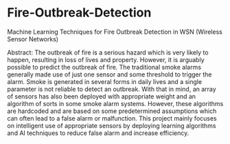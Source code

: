 # Fire-Outbreak-Detection
Machine Learning Techniques for Fire Outbreak Detection in WSN (Wireless Sensor Networks)

Abstract: The outbreak of fire is a serious hazard which is very likely to happen, resulting in loss of lives and property. However, it is arguably possible to predict the outbreak of fire. The traditional smoke alarms generally made use of just one sensor and some threshold to trigger the alarm. Smoke is generated in several forms in daily lives and a single parameter is not reliable to detect an outbreak. With that in mind, an array of sensors has also been deployed with appropriate weight and an algorithm of sorts in some smoke alarm systems. However, these algorithms are hardcoded and are based on some predetermined assumptions which can often lead to a false alarm or malfunction. This project mainly focuses on intelligent use of appropriate sensors by deploying learning algorithms and AI techniques to reduce false alarm and increase efficiency.
